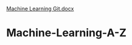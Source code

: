 [Machine Learning Git.docx](https://github.com/peteryin123/Machine-Learning-A-Z/files/7118215/Machine.Learning.Git.docx)
# Machine-Learning-A-Z
